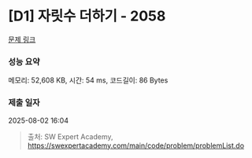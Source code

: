 # [D1] 자릿수 더하기 - 2058 

[문제 링크](https://swexpertacademy.com/main/code/problem/problemDetail.do?contestProbId=AV5QPRjqA10DFAUq) 

### 성능 요약

메모리: 52,608 KB, 시간: 54 ms, 코드길이: 86 Bytes

### 제출 일자

2025-08-02 16:04



> 출처: SW Expert Academy, https://swexpertacademy.com/main/code/problem/problemList.do